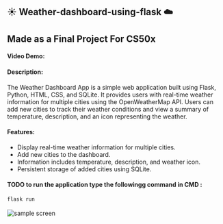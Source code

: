 ## :sunny: Weather-dashboard-using-flask :cloud:
## Made as a Final Project For CS50x
#### Video Demo:  <URL HERE>
#### Description:
The Weather Dashboard App is a simple web application built using Flask, Python, HTML, CSS, and SQLite. It provides users with real-time weather information for multiple cities using the OpenWeatherMap API. Users can add new cities to track their weather conditions and view a summary of temperature, description, and an icon representing the weather.
#### Features:
* Display real-time weather information for multiple cities.
* Add new cities to the dashboard.
* Information includes temperature, description, and weather icon.
* Persistent storage of added cities using SQLite.
#### TODO to run the application type the followingg command in CMD :
```flask run```
<br>
<br>
![sample screen](image.png)
